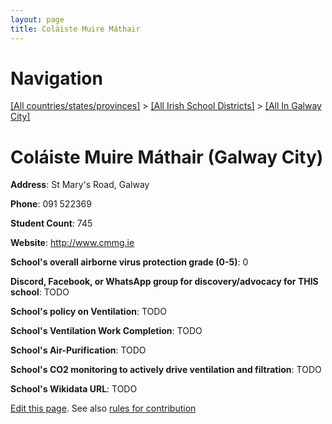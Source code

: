 ```yaml
---
layout: page
title: Coláiste Muire Máthair
---
```

# Navigation

[[All countries/states/provinces]](../../..) > [[All Irish School Districts]](../..) > [[All In Galway City]](..)

# Coláiste Muire Máthair (Galway City)

**Address**: St Mary's Road, Galway

**Phone**: 091 522369

**Student Count**: 745

**Website**: <http://www.cmmg.ie>

**School's overall airborne virus protection grade (0-5)**: 0

**Discord, Facebook, or WhatsApp group for discovery/advocacy for THIS school**: TODO

**School's policy on Ventilation**: TODO

**School's Ventilation Work Completion**: TODO

**School's Air-Purification**: TODO

**School's CO2 monitoring to actively drive ventilation and filtration**: TODO

**School's Wikidata URL**: TODO


[Edit this page](https://github.com/ventilate-schools/Ireland/edit/main/./Galway_City/Coláiste_Muire_Máthair.md). See also [rules for contribution](../../../contribution-rules/)